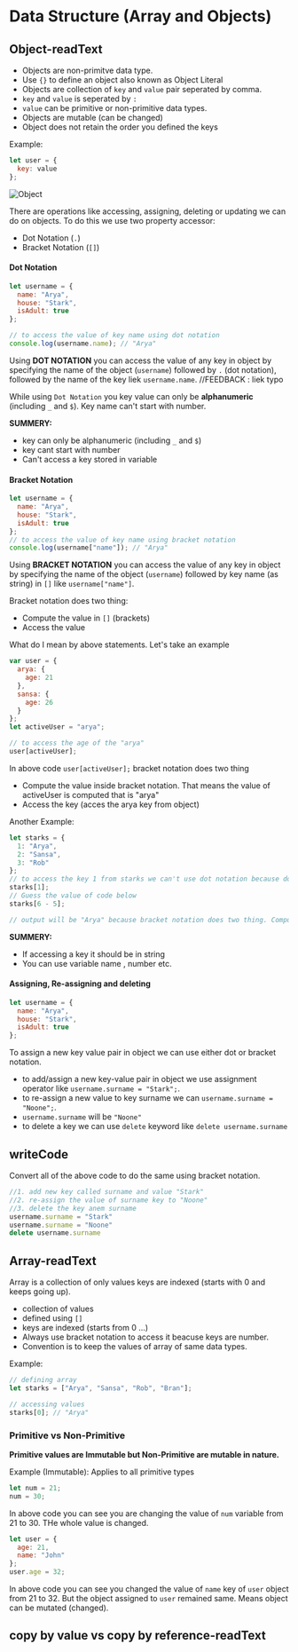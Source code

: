 # Data Structure (Array and Objects)

## Object-readText

- Objects are non-primitve data type.
- Use `{}` to define an object also known as Object Literal
- Objects are collection of `key` and `value` pair seperated by comma.
- `key` and `value` is seperated by `:`
- `value` can be primitive or non-primitive data types.
- Objects are mutable (can be changed)
- Object does not retain the order you defined the keys

Example:

```js
let user = {
  key: value
};
```

![Object](./assets/object.png)

There are operations like accessing, assigning, deleting or updating we can do on objects. To do this we use two property accessor:

- Dot Notation (`.`)
- Bracket Notation (`[]`)

#### Dot Notation

```js
let username = {
  name: "Arya",
  house: "Stark",
  isAdult: true
};

// to access the value of key name using dot notation
console.log(username.name); // "Arya"
```

Using **DOT NOTATION** you can access the value of any key in object by specifying the name of the object (`username`) followed by `.` (dot notation), followed by the name of the key liek `username.name`.
//FEEDBACK : liek typo 

While using `Dot Notation` you key value can only be **alphanumeric** (including `_` and `$`). Key name can't start with number.

**SUMMERY:**

- key can only be alphanumeric (including `_` and `$`)
- key cant start with number
- Can't access a key stored in variable

#### Bracket Notation

```js
let username = {
  name: "Arya",
  house: "Stark",
  isAdult: true
};
// to access the value of key name using bracket notation
console.log(username["name"]); // "Arya"
```

Using **BRACKET NOTATION** you can access the value of any key in object by specifying the name of the object (`username`) followed by key name (as string) in `[]` like `username["name"]`.

Bracket notation does two thing:

- Compute the value in `[]` (brackets)
- Access the value

What do I mean by above statements. Let's take an example

```js
var user = {
  arya: {
    age: 21
  },
  sansa: {
    age: 26
  }
};
let activeUser = "arya";

// to access the age of the "arya"
user[activeUser];
```

In above code `user[activeUser];` bracket notation does two thing

- Compute the value inside bracket notation. That means the value of activeUser is computed that is "arya"
- Access the key (acces the arya key from object)

Another Example:

```js
let starks = {
  1: "Arya",
  2: "Sansa",
  3: "Rob"
};
// to access the key 1 from starks we can't use dot notation because dot notation doesn't support key starting with number or is a number. So we will use bracket notation
starks[1];
// Guess the value of code below
starks[6 - 5];

// output will be "Arya" because bracket notation does two thing. Compute the value inside bracket notation and access the value
```

**SUMMERY:**

- If accessing a key it should be in string
- You can use variable name , number etc.

#### Assigning, Re-assigning and deleting

```js
let username = {
  name: "Arya",
  house: "Stark",
  isAdult: true
};
```

To assign a new key value pair in object we can use either dot or bracket notation.

- to add/assign a new key-value pair in object we use assignment operator like `username.surname = "Stark";`.
- to re-assign a new value to key surname we can `username.surname = "Noone";`.
- `username.surname` will be `"Noone"`
- to delete a key we can use `delete` keyword like `delete username.surname`

## writeCode

Convert all of the above code to do the same using bracket notation.

```js
//1. add new key called surname and value "Stark"
//2. re-assign the value of surname key to "Noone"
//3. delete the key anem surname  
username.surname = "Stark"
username.surname = "Noone"
delete username.surname

```

## Array-readText

Array is a collection of only values keys are indexed (starts with 0 and keeps going up).

- collection of values
- defined using `[]`
- keys are indexed (starts from 0 ...)
- Always use bracket notation to access it beacuse keys are number.
- Convention is to keep the values of array of same data types.

Example:

```js
// defining array
let starks = ["Arya", "Sansa", "Rob", "Bran"];

// accessing values
starks[0]; // "Arya"
```

### Primitive vs Non-Primitive

**Primitive values are Immutable but Non-Primitive are mutable in nature.**

Example (Immutable): Applies to all primitive types

```js
let num = 21;
num = 30;
```

In above code you can see you are changing the value of `num` variable from 21 to 30. THe whole value is changed.

```js
let user = {
  age: 21,
  name: "John"
};
user.age = 32;
```

In above code you can see you changed the value of `name` key of `user` object from 21 to 32. But the object assigned to `user` remained same. Means object can be mutated (changed).

## copy by value vs copy by reference-readText
